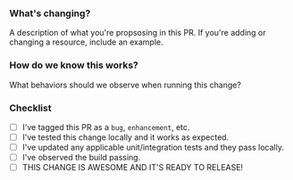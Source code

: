 ### What's changing?

A description of what you're propsosing in this PR. If you're adding or changing a resource, include an example.

### How do we know this works?

What behaviors should we observe when running this change?

### Checklist

- [ ] I've tagged this PR as a `bug`, `enhancement`, etc.
- [ ] I've tested this change locally and it works as expected.
- [ ] I've updated any applicable unit/integration tests and they pass locally.
- [ ] I've observed the build passing.
- [ ] THIS CHANGE IS AWESOME AND IT'S READY TO RELEASE!
